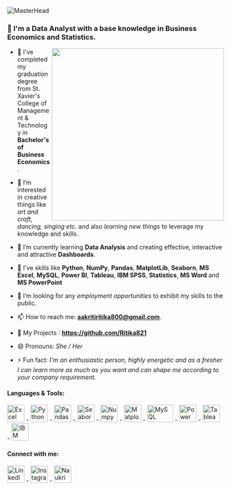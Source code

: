 ![MasterHead]()



### 👋 I'm a Data Analyst with a base knowledge in Business Economics and Statistics.

<img align="right"  width="400" src="https://i.pinimg.com/736x/97/d4/4b/97d44b6c72d9ee592a504e1e12d223d6.jpg">

- 🏫 I've completed my graduation degree from St. Xavier's College of Management & Technology in **Bachelor's of Business Economics**.
  
- 👀 I’m interested in creative things like *art and craft, dancing, singing etc.* and also *learning new things* to leverage my knowledge and skills.
  
- 🌱 I’m currently learning **Data Analysis** and creating effective, interactive and attractive **Dashboards**.

- 📑 I've skills like **Python**, **NumPy**, **Pandas**, **MatplotLib**, **Seaborn**, **MS Excel**, **MySQL**, **Power BI**, **Tableau**, **IBM SPSS**, **Statistics**, **MS Word** and **MS PowerPoint**
  
- 💞️ I’m looking for any *employment opportunities* to exhibit my skills to the public.
  
- 📫 How to reach me: **aakritiritika800@gmail.com**.

- 🧾 My Projects : **https://github.com/Ritika821**
  
- 😄 Pronouns: *She / Her*
  
- ⚡ Fun fact: *I'm an enthusiastic person, highly energetic and as a fresher I can learn more as much as you want and can shape me according to your company requirement.*


#### Languages & Tools:
<p align="left">
<a herf="https://www.microsoft.com/en-in/microsoft-365/p/excel/cfq7ttc0hr4r" target="blank"><img align="centre" src="https://upload.wikimedia.org/wikipedia/commons/thumb/7/73/Microsoft_Excel_2013-2019_logo.svg/1200px-Microsoft_Excel_2013-2019_logo.svg.png" alt="Excel" width="40" height="40" />
</a> 
- <a herf="https://www.python.org/" target="blank"><img align="centre" src="https://cdn-icons-png.flaticon.com/512/5968/5968350.png" alt="Python" width="40" height="40" /> 
</a>
- <a herf="https://pandas.pydata.org/" target="blank"><img align="centre" src="https://encrypted-tbn0.gstatic.com/images?q=tbn:ANd9GcTCpCB6Du8H6Lrm5WIbDcdW59uqoSiL-eeTlw&s" alt="Pandas" width="40" height="40" /> 
</a>
- <a herf="https://seaborn.pydata.org/" target="blank"><img align="centre" src="https://seaborn.pydata.org/_images/logo-mark-lightbg.svg" alt="Seaborn" width="40" height="40" /> 
</a>
- <a herf="https://numpy.org/" target="blank"><img align="centre" src="https://encrypted-tbn0.gstatic.com/images?q=tbn:ANd9GcQJxemkRrkkw2UJqMSjLPuzZEASP6DJSoEW2Q&s" alt="Numpy" width="40" height="40" /> 
</a>
- <a herf="https://matplotlib.org/" target="blank"><img align="centre" src="https://upload.wikimedia.org/wikipedia/commons/thumb/8/84/Matplotlib_icon.svg/1200px-Matplotlib_icon.svg.png" alt="Matplotlib" width="40" height="40" /> 
</a>
- <a herf="https://www.mysql.com/" target="blank"><img align="centre" src="https://static-00.iconduck.com/assets.00/mysql-original-wordmark-icon-2048x1064-jfbaqrzh.png" alt="MySQL" width="60" height="40" /> 
</a>
- <a herf="https://www.microsoft.com/en-us/power-platform/products/power-bi" target="blank"><img align="centre" src="https://static-00.iconduck.com/assets.00/power-bi-icon-384x512-bujnuaon.png" alt="Power BI" width="40" height="40" /> 
</a>
- <a herf="https://www.tableau.com/" target="blank"><img align="centre" src="https://cdn.iconscout.com/icon/free/png-256/free-tableau-icon-download-in-svg-png-gif-file-formats--software-logo-freebies-pack-logos-icons-4489897.png" alt="Tableau" width="40" height="40" /> 
</a>
- <a herf="https://www.ibm.com/spss" target="blank"><img align="centre" src="https://e7.pngegg.com/pngimages/291/81/png-clipart-e-logo-spss-modeler-ibm-data-analysis-statistics-ibm-blue-text-thumbnail.png" alt="IBM SPSS" width="40" height="40" /> 
</a>
</p>


#### Connect with me:
<p align="left">
<a herf="https://www.linkedin.com/in/ritika-data-analyst/" target="blank"><img align="centre" src="https://cdn1.iconfinder.com/data/icons/logotypes/32/circle-linkedin-512.png" alt="LinkedIn" width="40" height="40" />
</a>
- <a herf="https://www.instagram.com/ritika_singh141/?hl=en" target="blank"><img align="centre" src="https://upload.wikimedia.org/wikipedia/commons/thumb/a/a5/Instagram_icon.png/1200px-Instagram_icon.png" alt="Instagram" width="40" height="40" />
</a>
- <a herf="https://www.naukri.com/mnjuser/profile?id=&altresid" target="blank"><img align="centre" src="https://play-lh.googleusercontent.com/76gEFhQto5xMHr2Qf8nWLvm1s0O60clhkwHvxQDSeI3hthf7Zs05JJQeyg5H347DGQ" alt="Naukri" width="40" height="40" />
</a>
</p>
